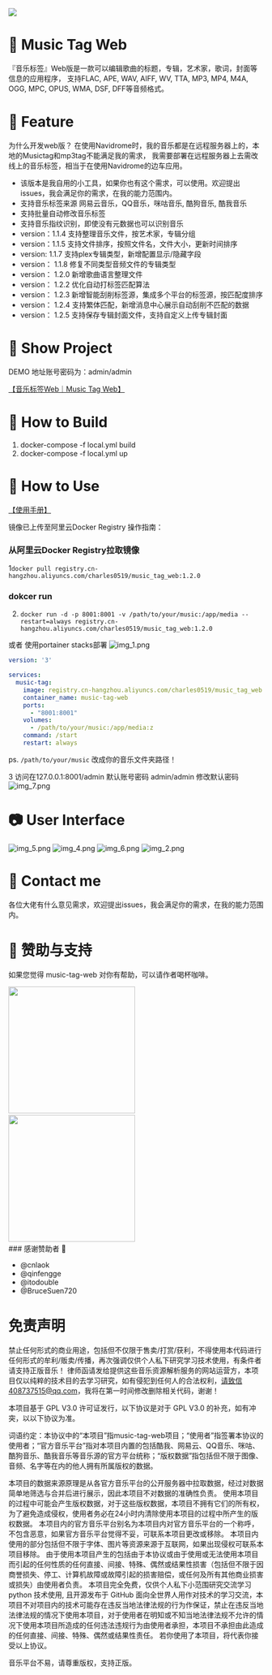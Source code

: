 ![](music-tag.png)

# 🚀 Music Tag Web

『音乐标签』Web版是一款可以编辑歌曲的标题，专辑，艺术家，歌词，封面等信息的应用程序， 支持FLAC, APE, WAV, AIFF, WV, TTA, MP3, MP4, M4A, OGG, MPC, OPUS, WMA, DSF,
DFF等音频格式。

# 🎉 Feature

为什么开发web版？ 在使用Navidrome时，我的音乐都是在远程服务器上的，本地的Musictag和mp3tag不能满足我的需求， 我需要部署在远程服务器上去需改线上的音乐标签，相当于在使用Navidrome的边车应用。

- 该版本是我自用的小工具，如果你也有这个需求，可以使用。欢迎提出issues，我会满足你的需求，在我的能力范围内。
- 支持音乐标签来源 网易云音乐，QQ音乐，咪咕音乐, 酷狗音乐, 酷我音乐
- 支持批量自动修改音乐标签
- 支持音乐指纹识别，即使没有元数据也可以识别音乐
- version：1.1.4 支持整理音乐文件，按艺术家，专辑分组
- version：1.1.5 支持文件排序，按照文件名，文件大小，更新时间排序
- version: 1.1.7 支持plex专辑类型，新增配置显示/隐藏字段
- version： 1.1.8 修复不同类型音频文件的专辑类型
- version： 1.2.0 新增歌曲语言整理文件
- version： 1.2.2 优化自动打标签匹配算法
- version： 1.2.3 新增智能刮削标签源，集成多个平台的标签源，按匹配度排序
- version： 1.2.4 支持繁体匹配，新增消息中心展示自动刮削不匹配的数据
- version： 1.2.5 支持保存专辑封面文件，支持自定义上传专辑封面

# 🦀 Show Project
DEMO 地址账号密码为：admin/admin

[【音乐标签Web｜Music Tag Web】](http://42.193.218.103:8002/#/)

# 🔨 How to Build

1. docker-compose -f local.yml build
2. docker-compose -f local.yml up

# 💯 How to Use
[【使用手册】](https://xiers-organization.gitbook.io/music-tag-web/)

镜像已上传至阿里云Docker Registry 操作指南：

### 从阿里云Docker Registry拉取镜像

1`docker pull registry.cn-hangzhou.aliyuncs.com/charles0519/music_tag_web:1.2.0`

### dokcer run

2. `docker run -d -p 8001:8001 -v /path/to/your/music:/app/media --restart=always registry.cn-hangzhou.aliyuncs.com/charles0519/music_tag_web:1.2.0`
   
或者 使用portainer stacks部署
   ![img_1.png](img_1.png)

```yaml
version: '3'

services:
  music-tag:
    image: registry.cn-hangzhou.aliyuncs.com/charles0519/music_tag_web:1.2.0
    container_name: music-tag-web
    ports:
      - "8001:8001"
    volumes:
      - /path/to/your/music:/app/media:z
    command: /start
    restart: always
```
ps. `/path/to/your/music` 改成你的音乐文件夹路径！

3 访问在127.0.0.1:8001/admin 默认账号密码 admin/admin 修改默认密码
![img_7.png](img_7.png)

# 📷 User Interface
![img_5.png](img_5.png)
![img_4.png](img_4.png)
![img_6.png](img_6.png)
![img_2.png](img_2.png)

# 💬 Contact me
各位大佬有什么意见需求，欢迎提出issues，我会满足你的需求，在我的能力范围内。

# 💸 赞助与支持
如果您觉得 music-tag-web 对你有帮助，可以请作者喝杯咖啡。
<div>
<img  src="/WechatIMG377.jpg" width="250" >  &nbsp; 
<img  src="/WechatIMG378.jpg" width="250">  &nbsp;
</div>
### 感谢赞助者 🙏

- @cnlaok
- @qinfengge
- @itodouble
- @BruceSuen720
# 免责声明
禁止任何形式的商业用途，包括但不仅限于售卖/打赏/获利，不得使用本代码进行任何形式的牟利/贩卖/传播，再次强调仅供个人私下研究学习技术使用，有条件者请支持正版音乐！ 律师函请发给提供这些音乐资源解析服务的网站运营方，本项目仅以纯粹的技术目的去学习研究，如有侵犯到任何人的合法权利，请致信408737515@qq.com，我将在第一时间修改删除相关代码，谢谢！

本项目基于 GPL V3.0 许可证发行，以下协议是对于 GPL V3.0 的补充，如有冲突，以以下协议为准。

词语约定：本协议中的“本项目”指music-tag-web项目；“使用者”指签署本协议的使用者；“官方音乐平台”指对本项目内置的包括酷我、网易云、QQ音乐、咪咕、酷狗音乐、酷我音乐等音乐源的官方平台统称；“版权数据”指包括但不限于图像、音频、名字等在内的他人拥有所属版权的数据。

本项目的数据来源原理是从各官方音乐平台的公开服务器中拉取数据，经过对数据简单地筛选与合并后进行展示，因此本项目不对数据的准确性负责。 使用本项目的过程中可能会产生版权数据，对于这些版权数据，本项目不拥有它们的所有权，为了避免造成侵权，使用者务必在24小时内清除使用本项目的过程中所产生的版权数据。 本项目内的官方音乐平台别名为本项目内对官方音乐平台的一个称呼，不包含恶意，如果官方音乐平台觉得不妥，可联系本项目更改或移除。 本项目内使用的部分包括但不限于字体、图片等资源来源于互联网，如果出现侵权可联系本项目移除。 由于使用本项目产生的包括由于本协议或由于使用或无法使用本项目而引起的任何性质的任何直接、间接、特殊、偶然或结果性损害（包括但不限于因商誉损失、停工、计算机故障或故障引起的损害赔偿，或任何及所有其他商业损害或损失）由使用者负责。 本项目完全免费，仅供个人私下小范围研究交流学习 python 技术使用, 且开源发布于 GitHub 面向全世界人用作对技术的学习交流，本项目不对项目内的技术可能存在违反当地法律法规的行为作保证，禁止在违反当地法律法规的情况下使用本项目，对于使用者在明知或不知当地法律法规不允许的情况下使用本项目所造成的任何违法违规行为由使用者承担，本项目不承担由此造成的任何直接、间接、特殊、偶然或结果性责任。 若你使用了本项目，将代表你接受以上协议。

音乐平台不易，请尊重版权，支持正版。